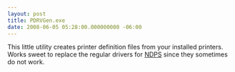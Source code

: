 ```yaml
---
layout: post
title: PDRVGen.exe
date: 2008-06-05 05:28:00.000000000 -06:00
---
```

This little utility creates printer definition files from your installed printers.  Works sweet to replace the regular drivers for <a href="http://www.google.com/search?q=pdrvgen.exe">NDPS</a> since they sometimes do not work.
